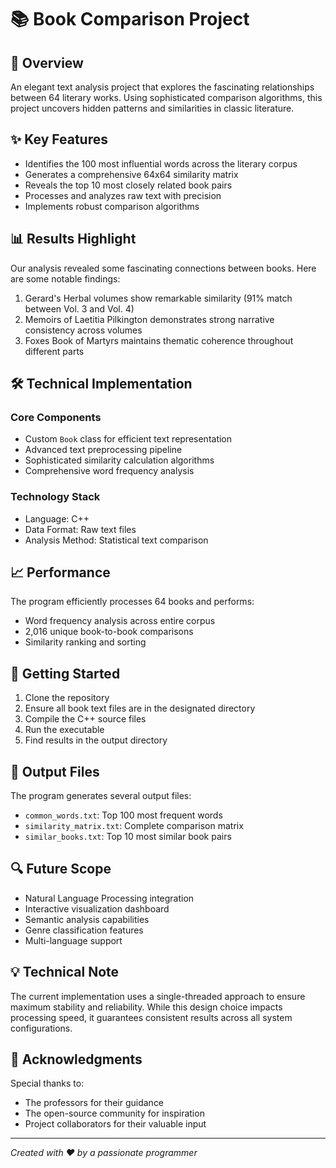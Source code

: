 # 📚 Book Comparison Project

## 🎯 Overview

An elegant text analysis project that explores the fascinating relationships between 64 literary works. Using sophisticated comparison algorithms, this project uncovers hidden patterns and similarities in classic literature.

## ✨ Key Features

- Identifies the 100 most influential words across the literary corpus
- Generates a comprehensive 64x64 similarity matrix
- Reveals the top 10 most closely related book pairs
- Processes and analyzes raw text with precision
- Implements robust comparison algorithms

## 📊 Results Highlight

Our analysis revealed some fascinating connections between books. Here are some notable findings:

1. Gerard's Herbal volumes show remarkable similarity (91% match between Vol. 3 and Vol. 4)
2. Memoirs of Laetitia Pilkington demonstrates strong narrative consistency across volumes
3. Foxes Book of Martyrs maintains thematic coherence throughout different parts

## 🛠️ Technical Implementation

### Core Components
- Custom `Book` class for efficient text representation
- Advanced text preprocessing pipeline
- Sophisticated similarity calculation algorithms
- Comprehensive word frequency analysis

### Technology Stack
- Language: C++
- Data Format: Raw text files
- Analysis Method: Statistical text comparison

## 📈 Performance

The program efficiently processes 64 books and performs:
- Word frequency analysis across entire corpus
- 2,016 unique book-to-book comparisons
- Similarity ranking and sorting

## 🚀 Getting Started

1. Clone the repository
2. Ensure all book text files are in the designated directory
3. Compile the C++ source files
4. Run the executable
5. Find results in the output directory

## 📝 Output Files

The program generates several output files:
- `common_words.txt`: Top 100 most frequent words
- `similarity_matrix.txt`: Complete comparison matrix
- `similar_books.txt`: Top 10 most similar book pairs

## 🔍 Future Scope

- Natural Language Processing integration
- Interactive visualization dashboard
- Semantic analysis capabilities
- Genre classification features
- Multi-language support

## 💡 Technical Note

The current implementation uses a single-threaded approach to ensure maximum stability and reliability. While this design choice impacts processing speed, it guarantees consistent results across all system configurations.

## 🤝 Acknowledgments

Special thanks to:
- The professors for their guidance
- The open-source community for inspiration
- Project collaborators for their valuable input

---
*Created with ❤️ by a passionate programmer*
